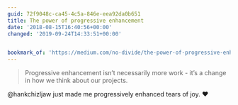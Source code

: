 ```yaml
---
guid: 72f9048c-ca45-4c5a-846e-eea92da0b651
title: The power of progressive enhancement
date: '2018-08-15T16:40:56+00:00'
changed: '2019-09-24T14:33:51+00:00'


bookmark_of: 'https://medium.com/no-divide/the-power-of-progressive-enhancement-98738766b009'
---
```



> Progressive enhancement isn’t necessarily more work - it’s a change in how we think about our projects.

@hankchizljaw just made me progressively enhanced tears of joy. ❤️
